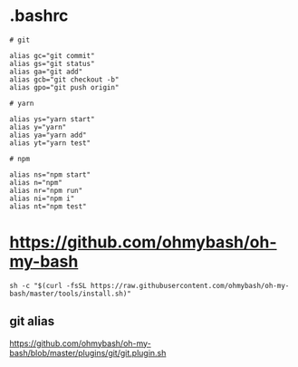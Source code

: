 # .bashrc

    # git

    alias gc="git commit"
    alias gs="git status"
    alias ga="git add"
    alias gcb="git checkout -b"
    alias gpo="git push origin"

    # yarn

    alias ys="yarn start"
    alias y="yarn"
    alias ya="yarn add"
    alias yt="yarn test"

    # npm

    alias ns="npm start"
    alias n="npm"
    alias nr="npm run"
    alias ni="npm i"
    alias nt="npm test"

# https://github.com/ohmybash/oh-my-bash

    sh -c "$(curl -fsSL https://raw.githubusercontent.com/ohmybash/oh-my-bash/master/tools/install.sh)"

## git alias

https://github.com/ohmybash/oh-my-bash/blob/master/plugins/git/git.plugin.sh
